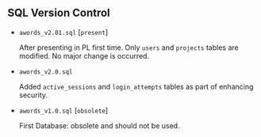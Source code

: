 ## SQL Version Control
- `awords_v2.01.sql` [`present`]

    After presenting in PL first time.
    Only `users` and `projects` tables are modified.
    No major change is occurred.
    
- `awords_v2.0.sql`

    Added `active_sessions` and `login_attempts` tables
    as part of enhancing security.
    
- `awords_v1.0.sql` [`obsolete`]

    First Database: obsolete and should not be used.
    
